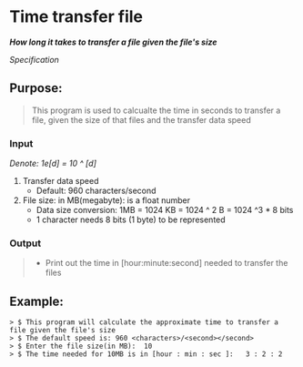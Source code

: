 
# Time transfer file

***How long it takes to transfer a file given the file's size***

*Specification*


## Purpose: 

> This program is used to calcualte the time in seconds to transfer a file, given the size of that files and the transfer data speed

### Input

*Denote: 1e[d]  = 10 ^ [d]*
1. Transfer data speed
	- Default: 960 characters/second
2. File size: in MB(megabyte): is a float number
	- Data size conversion: 1MB = 1024 KB = 1024 ^ 2 B =  1024 ^3 \* 8 bits
	- 1 character needs 8 bits (1 byte) to be represented

### Output
> - Print out the time in [hour:minute:second] needed to transfer the files


## Example:

```
> $ This program will calculate the approximate time to transfer a file given the file's size
> $ The default speed is: 960 <characters>/<second></second>
> $ Enter the file size(in MB):  10
> $ The time needed for 10MB is in [hour : min : sec ]:   3 : 2 : 2
```

